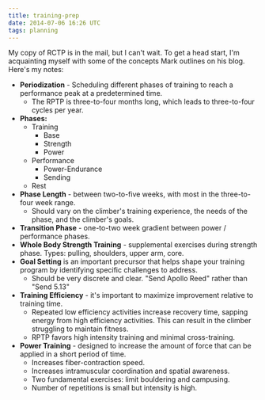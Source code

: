 ```yaml
---
title: training-prep
date: 2014-07-06 16:26 UTC
tags: planning
---
```


My copy of RCTP is in the mail, but I can't wait. To get a head start, I'm acquainting myself with some of the concepts Mark outlines on his blog. Here's my notes:

* **Periodization** - Scheduling different phases of training to reach a performance peak at a predetermined time.
  * The RPTP is three-to-four months long, which leads to three-to-four cycles per year.
* **Phases:**
  * Training
    * Base
    * Strength
    * Power
  * Performance
    * Power-Endurance
    * Sending
  * Rest
* **Phase Length** - between two-to-five weeks, with most in the three-to-four week range.
  * Should vary on the climber's training experience, the needs of the phase, and the climber's goals.
* **Transition Phase** - one-to-two week gradient between power / performance phases.
* **Whole Body Strength Training** - supplemental exercises during strength phase. Types: pulling, shoulders, upper arm, core.
* **Goal Setting** is an important precursor that helps shape your training program by identifying specific challenges to address.
  * Should be very discrete and clear. "Send Apollo Reed" rather than "Send 5.13"
* **Training Efficiency** - it's important to maximize improvement relative to training time.
  * Repeated low efficiency activities increase recovery time, sapping energy from high efficiency activities. This can result in the climber struggling to maintain fitness.
  * RPTP favors high intensity training and minimal cross-training.
* **Power Training** - designed to increase the amount of force that can be applied in a short period of time.
  * Increases fiber-contraction speed.
  * Increases intramuscular coordination and spatial awareness.
  * Two fundamental exercises: limit bouldering and campusing.
  * Number of repetitions is small but intensity is high.  

